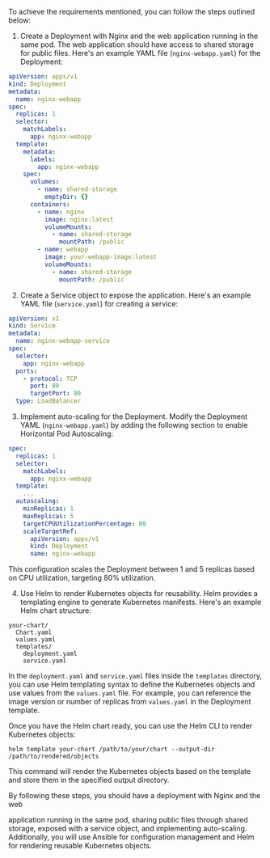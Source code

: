 To achieve the requirements mentioned, you can follow the steps outlined below:

1. Create a Deployment with Nginx and the web application running in the same pod. The web application should have access to shared storage for public files. Here's an example YAML file (`nginx-webapp.yaml`) for the Deployment:

```yaml
apiVersion: apps/v1
kind: Deployment
metadata:
  name: nginx-webapp
spec:
  replicas: 1
  selector:
    matchLabels:
      app: nginx-webapp
  template:
    metadata:
      labels:
        app: nginx-webapp
    spec:
      volumes:
        - name: shared-storage
          emptyDir: {}
      containers:
        - name: nginx
          image: nginx:latest
          volumeMounts:
            - name: shared-storage
              mountPath: /public
        - name: webapp
          image: your-webapp-image:latest
          volumeMounts:
            - name: shared-storage
              mountPath: /public
```

2. Create a Service object to expose the application. Here's an example YAML file (`service.yaml`) for creating a service:

```yaml
apiVersion: v1
kind: Service
metadata:
  name: nginx-webapp-service
spec:
  selector:
    app: nginx-webapp
  ports:
    - protocol: TCP
      port: 80
      targetPort: 80
  type: LoadBalancer
```

3. Implement auto-scaling for the Deployment. Modify the Deployment YAML (`nginx-webapp.yaml`) by adding the following section to enable Horizontal Pod Autoscaling:

```yaml
spec:
  replicas: 1
  selector:
    matchLabels:
      app: nginx-webapp
  template:
    ...
  autoscaling:
    minReplicas: 1
    maxReplicas: 5
    targetCPUUtilizationPercentage: 80
    scaleTargetRef:
      apiVersion: apps/v1
      kind: Deployment
      name: nginx-webapp
```

This configuration scales the Deployment between 1 and 5 replicas based on CPU utilization, targeting 80% utilization.

4. Use Helm to render Kubernetes objects for reusability. Helm provides a templating engine to generate Kubernetes manifests. Here's an example Helm chart structure:

```
your-chart/
  Chart.yaml
  values.yaml
  templates/
    deployment.yaml
    service.yaml
```

In the `deployment.yaml` and `service.yaml` files inside the `templates` directory, you can use Helm templating syntax to define the Kubernetes objects and use values from the `values.yaml` file. For example, you can reference the image version or number of replicas from `values.yaml` in the Deployment template.

Once you have the Helm chart ready, you can use the Helm CLI to render Kubernetes objects:

```shell
helm template your-chart /path/to/your/chart --output-dir /path/to/rendered/objects
```

This command will render the Kubernetes objects based on the template and store them in the specified output directory.

By following these steps, you should have a deployment with Nginx and the web

 application running in the same pod, sharing public files through shared storage, exposed with a service object, and implementing auto-scaling. Additionally, you will use Ansible for configuration management and Helm for rendering reusable Kubernetes objects.
